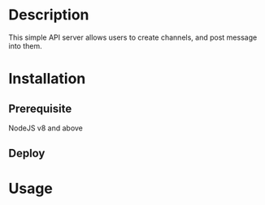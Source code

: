 # Description
This simple API server allows users to create channels, and post message into them.

# Installation

## Prerequisite
NodeJS v8 and above
## Deploy


# Usage
